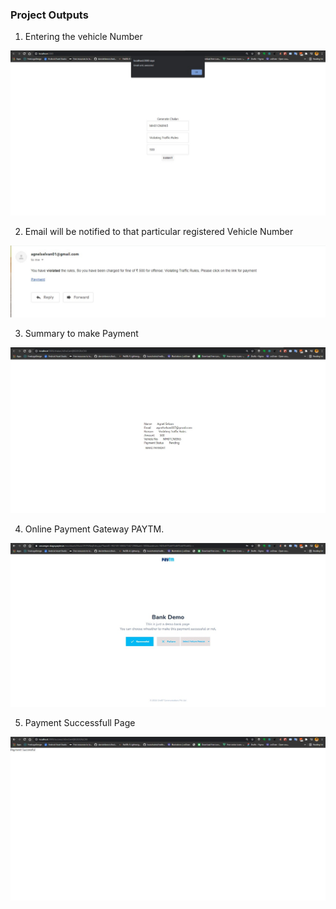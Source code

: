 ### Project Outputs


1. Entering the vehicle Number

<img src="./screenshots/1.jpeg" >

2. Email will be notified to that particular registered Vehicle Number

<img src="./screenshots/2.jpeg" >

3. Summary to make Payment

<img src="./screenshots/3.jpeg" >

4. Online Payment Gateway PAYTM.

<img src="./screenshots/4.jpeg" >

5. Payment Successfull Page

<img src="./screenshots/5.jpeg" >
